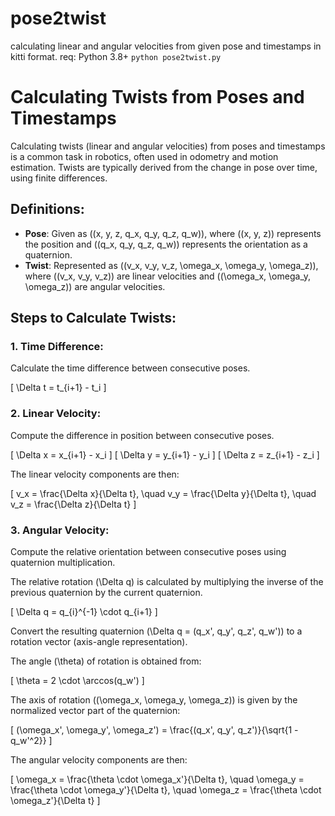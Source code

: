 # pose2twist
calculating linear and angular velocities from given pose and timestamps in kitti format.
req: Python 3.8+
`python pose2twist.py`


# Calculating Twists from Poses and Timestamps

Calculating twists (linear and angular velocities) from poses and timestamps is a common task in robotics, often used in odometry and motion estimation. Twists are typically derived from the change in pose over time, using finite differences.

## Definitions:
- **Pose**: Given as \((x, y, z, q_x, q_y, q_z, q_w)\), where \((x, y, z)\) represents the position and \((q_x, q_y, q_z, q_w)\) represents the orientation as a quaternion.
- **Twist**: Represented as \((v_x, v_y, v_z, \omega_x, \omega_y, \omega_z)\), where \((v_x, v_y, v_z)\) are linear velocities and \((\omega_x, \omega_y, \omega_z)\) are angular velocities.

## Steps to Calculate Twists:

### 1. Time Difference:
Calculate the time difference between consecutive poses.

\[
\Delta t = t_{i+1} - t_i
\]

### 2. Linear Velocity:
Compute the difference in position between consecutive poses.

\[
\Delta x = x_{i+1} - x_i
\]
\[
\Delta y = y_{i+1} - y_i
\]
\[
\Delta z = z_{i+1} - z_i
\]

The linear velocity components are then:

\[
v_x = \frac{\Delta x}{\Delta t}, \quad v_y = \frac{\Delta y}{\Delta t}, \quad v_z = \frac{\Delta z}{\Delta t}
\]

### 3. Angular Velocity:
Compute the relative orientation between consecutive poses using quaternion multiplication.

The relative rotation \(\Delta q\) is calculated by multiplying the inverse of the previous quaternion by the current quaternion.

\[
\Delta q = q_{i}^{-1} \cdot q_{i+1}
\]

Convert the resulting quaternion \(\Delta q = (q_x', q_y', q_z', q_w')\) to a rotation vector (axis-angle representation).

The angle \(\theta\) of rotation is obtained from:

\[
\theta = 2 \cdot \arccos(q_w')
\]

The axis of rotation \((\omega_x, \omega_y, \omega_z)\) is given by the normalized vector part of the quaternion:

\[
(\omega_x', \omega_y', \omega_z') = \frac{(q_x', q_y', q_z')}{\sqrt{1 - q_w'^2}}
\]

The angular velocity components are then:

\[
\omega_x = \frac{\theta \cdot \omega_x'}{\Delta t}, \quad \omega_y = \frac{\theta \cdot \omega_y'}{\Delta t}, \quad \omega_z = \frac{\theta \cdot \omega_z'}{\Delta t}
\]
